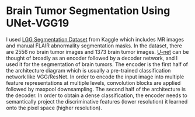 # Brain Tumor Segmentation Using UNet-VGG19
I used [LGG Segmentation Dataset](https://www.kaggle.com/mateuszbuda/lgg-mri-segmentation) from Kaggle which includes MR images and manual FLAIR abnormality segmentation masks. In the dataset, there are 2556 no brain tumor images and 1373 brain tumor images.
[U-net](https://arxiv.org/pdf/1505.04597.pdf) can be thought of broadly as an encoder followed by a decoder network, and I used it for the segmentation of brain tumors. The encoder is the first half of the architecture diagram which is usually a pre-trained classification network like VGG/ResNet. In order to encode the input image into multiple feature representations at multiple levels, convolution blocks are applied followed by maxpool downsampling. The second half of the architecture is the decoder. In order to obtain a dense classification, the encoder needs to semantically project the discriminative features (lower resolution) it learned onto the pixel space (higher resolution).
